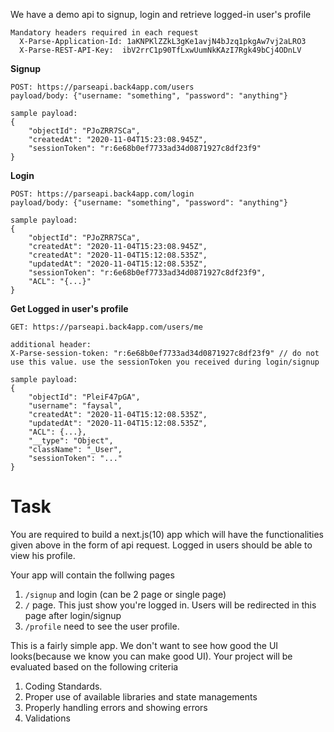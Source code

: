 We have a demo api to signup, login and retrieve logged-in user's profile

```
Mandatory headers required in each request 
  X-Parse-Application-Id: 1aKNPKlZZkL3gKe1avjN4bJzq1pkgAw7vj2aLRO3
  X-Parse-REST-API-Key:  ibV2rrC1p90TfLxwUumNkKAzI7Rgk49bCj4ODnLV
```


**Signup**
```
POST: https://parseapi.back4app.com/users
payload/body: {"username: "something", "password": "anything"}

sample payload:
{
    "objectId": "PJoZRR7SCa",
    "createdAt": "2020-11-04T15:23:08.945Z",
    "sessionToken": "r:6e68b0ef7733ad34d0871927c8df23f9"
}
```

**Login**
```
POST: https://parseapi.back4app.com/login
payload/body: {"username: "something", "password": "anything"}

sample payload:
{
    "objectId": "PJoZRR7SCa",
    "createdAt": "2020-11-04T15:23:08.945Z",
    "createdAt": "2020-11-04T15:12:08.535Z",
    "updatedAt": "2020-11-04T15:12:08.535Z",
    "sessionToken": "r:6e68b0ef7733ad34d0871927c8df23f9",
    "ACL": "{...}"
}
```

**Get Logged in user's profile**
```
GET: https://parseapi.back4app.com/users/me

additional header:
X-Parse-session-token: "r:6e68b0ef7733ad34d0871927c8df23f9" // do not use this value. use the sessionToken you received during login/signup

sample payload:
{
    "objectId": "PleiF47pGA",
    "username": "faysal",
    "createdAt": "2020-11-04T15:12:08.535Z",
    "updatedAt": "2020-11-04T15:12:08.535Z",
    "ACL": {...},
    "__type": "Object",
    "className": "_User",
    "sessionToken": "..."
}
```


# Task

You are required to build a next.js(10) app which will have the functionalities given above in the form of api request. Logged in users should be able to view his profile.

Your app will contain the follwing pages
1. `/signup` and login (can be 2 page or single page)
2. `/` page. This just show you're logged in. Users will be redirected in this page after login/signup
3. `/profile` need to see the user profile.

This is a fairly simple app. We don't want to see how good the UI looks(because we know you can make good UI). Your project will be evaluated 
based on the following criteria

1. Coding Standards.
2. Proper use of available libraries and state managements
3. Properly handling errors and showing errors
4. Validations



